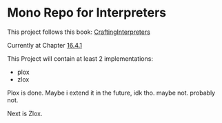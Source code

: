 # Mono Repo for Interpreters

This project follows this book: [CraftingInterpreters](https://craftinginterpreters.com/index.html)

Currently at Chapter [16.4.1](https://craftinginterpreters.com/scanning-on-demand.html#tries-and-state-machines)

This Project will contain at least 2 implementations:

- plox
- zlox

Plox is done. Maybe i extend it in the future, idk tho. maybe not. probably not.

Next is Zlox.

